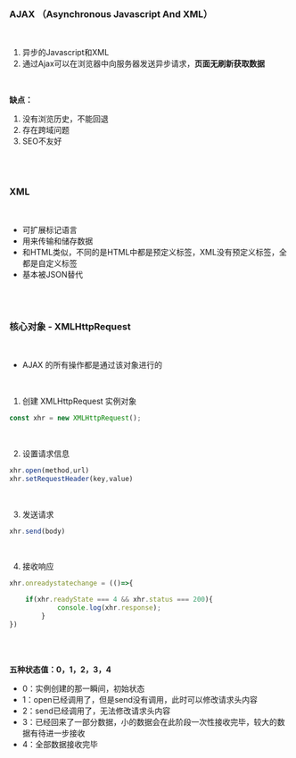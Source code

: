 ### AJAX （Asynchronous Javascript And XML）

<br>

1. 异步的Javascript和XML
2. 通过Ajax可以在浏览器中向服务器发送异步请求，**页面无刷新获取数据**


<br>

**缺点：**

1. 没有浏览历史，不能回退
2. 存在跨域问题
3. SEO不友好


<br>

<br>

### XML

<br>

- 可扩展标记语言
- 用来传输和储存数据
- 和HTML类似，不同的是HTML中都是预定义标签，XML没有预定义标签，全都是自定义标签
- 基本被JSON替代

<br>

<br>


### 核心对象 - XMLHttpRequest

<br>

- AJAX 的所有操作都是通过该对象进行的


<br>

1. 创建 XMLHttpRequest 实例对象

```javascript
const xhr = new XMLHttpRequest();
```


<br>

2. 设置请求信息

```javascript
xhr.open(method,url)
xhr.setRequestHeader(key,value)
```


<br>

3. 发送请求

```javascript
xhr.send(body)
```

<br>

4. 接收响应

```javascript
xhr.onreadystatechange = (()=>{

    if(xhr.readyState === 4 && xhr.status === 200){
            console.log(xhr.response);
        }
})
```

<br>

<br>

**五种状态值：0，1，2，3，4**

- 0：实例创建的那一瞬间，初始状态
- 1：open已经调用了，但是send没有调用，此时可以修改请求头内容
- 2：send已经调用了，无法修改请求头内容
- 3：已经回来了一部分数据，小的数据会在此阶段一次性接收完毕，较大的数据有待进一步接收
- 4：全部数据接收完毕



